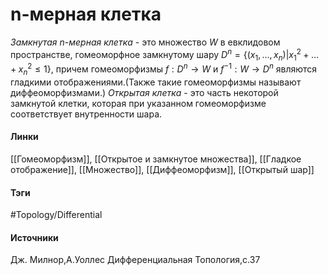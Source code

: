 # n-мерная клетка
*Замкнутая $n$-мерная клетка* - это множество $W$ в евклидовом пространстве, гомеоморфное замкнутому шару $D^{n}=\{(x_{1},\dots,x_{n})|x_{1}^{2}+\dots+x_{n}^{2}\le1\}$, причем гомеоморфизмы $f:D^{n}\rightarrow W$ и $f^{-1}:W\rightarrow D^{n}$ являются гладкими отображениями.(Также такие гомеоморфизмы называют диффеоморфизмами.) 
*Открытая клетка* - это часть некоторой замкнутой клетки, которая при указанном гомеоморфизме соответствует внутренности шара.

#### Линки
 [[Гомеоморфизм]],
 [[Открытое и замкнутое множества]],
 [[Гладкое отображение]],
 [[Множество]],
 [[Диффеоморфизм]],
 [[Открытый шар]]
#### Тэги
 #Topology/Differential 
#### Источники
 Дж. Милнор,А.Уоллес Дифференциальная Топология,с.37